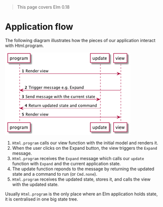 > This page covers Elm 0.18

# Application flow

The following diagram illustrates how the pieces of our application interact with Html.program.

![Flow](04-flow.png)

1. `Html.program` calls our view function with the initial model and renders it.
1. When the user clicks on the Expand button, the view triggers the `Expand` message.
1. `Html.program` receives the `Expand` message which calls our `update` function with `Expand` and the current application state.
1. The update function reponds to the message by returning the updated state and a command to run (or `Cmd.none`). 
1. `Html.program` receives the updated state, stores it, and calls the view with the updated state.

Usually `Html.program` is the only place where an Elm application holds state, it is centralised in one big state tree.
